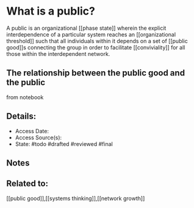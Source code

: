 # What is a public?
A public is an organizational [[phase state]] wherein the explicit interdependence of a particular system reaches an [[organizational threshold]] such that all individuals within it depends on a set of [[public good]]s connecting the group in order to facilitate [[conviviality]] for all those within the interdependent network.

## The relationship between the public good and the public
from notebook

## Details:
- Access Date:
- Access Source(s):
- State: #todo #drafted #reviewed #final 

## Notes

## Related to: 
[[public good]],[[systems thinking]],[[network growth]]
